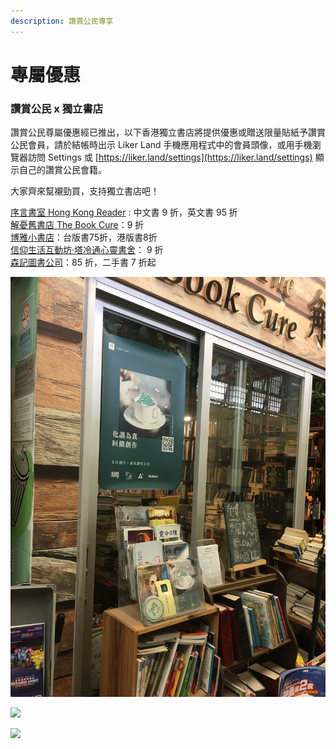 ```yaml
---
description: 讚賞公民專享
---
```


# 專屬優惠

### 讚賞公民 x 獨立書店

讚賞公民尊屬優惠經已推出，以下香港獨立書店將提供優惠或贈送限量貼紙予讚賞公民會員，請於結帳時出示 Liker Land 手機應用程式中的會員頭像，或用手機瀏覽器訪問 Settings 或 [https://liker.land/settings](https://liker.land/settings) 顯示自己的讚賞公民會籍。

大家齊來幫襯勁買，支持獨立書店吧！

[序言書室 Hong Kong Reader](https://www.facebook.com/hkreaders/) : 中文書 9 折，英文書 95 折\
[解憂舊書店 The Book Cure](https://www.facebook.com/thebookcure.hk)：9 折\
[博雅小書店](https://www.facebook.com/pages/%E5%8D%9A%E9%9B%85%E5%B0%8F%E6%9B%B8%E5%BA%97/856452837706125)：台版書75折，港版書8折\
[信仰生活互動坊‧塔冷通心靈書舍](https://www.facebook.com/talentum.livingfaith)： 9 折\
[森記圖書公司](https://www.facebook.com/samkeebookco/)：85 折，二手書 7 折起

![](<../../.gitbook/assets/Image from iOS.jpg>)

![](../../.gitbook/assets/84925728\_2846573142236045\_7338048532563099648\_n.jpg)

![](../../.gitbook/assets/85086425\_2846573175569375\_852406323692699648\_o.jpg)
